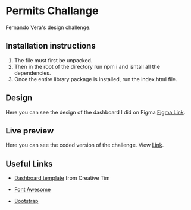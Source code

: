# Permits Challange

Fernando Vera's design challenge.


## Installation instructions

1. The file must first be unpacked. 
2. Then in the root of the directory run npm i and isntall all the dependencies.
3. Once the entire library package is installed, run the index.html file.


## Design

Here you can see the design of the dashboard I did on Figma
<a href="https://www.figma.com/design/kANzu7rFgc3rv1F1GLMYL9/Permit-Challenge-Design?node-id=0-1&t=zE8Fsa67BiZ0gj3P-1" target="_blank">Figma Link</a>.

## Live preview

Here you can see the coded version of the challenge.
View <a href="https://permit-dashboard-challege.vercel.app/">Link</a>.


## Useful Links

- [Dashboard template](https://www.creative-tim.com/product/corporate-ui-dashboard) from Creative Tim

- [Font Awesome](https://fontawesome.com/i)

- [Bootstrap](https://getbootstrap.com/)



